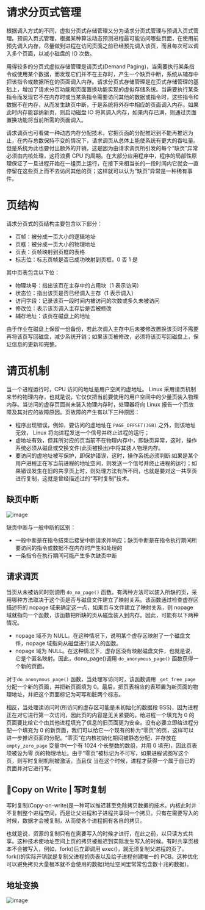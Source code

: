 # 请求分页式管理

根据调入方式的不同，虚拟分页式存储管理又分为请求分页式管理与预调入页式管理。预调入页式管理，根据某种算法动态预测进程最可能访问哪些页面，在使用前预先调入内存，尽量做到进程在访问页面之前已经预先调入该页，而且每次可以调入多个页面，以减小磁盘的 IO 次数。

用得较多的分页式虚拟存储管理是请页式(Demand Paging)，当需要执行某条指令或使用某个数据，而发现它们并不在主存时，产生一个缺页中断，系统从辅存中把该指令或数据所在的页面调入内存。请求分页式存储管理是在页式存储管理的基础上，增加了请求分页功能和页面置换功能实现的虚拟存储系统。当需要执行某条指令而发现它不在内存时或当某条指令需要访问其他的数据或指令时，这些指令和数据不在内存，从而发生缺页中断，于是系统将外存中相应的页面调入内存。如果此时内存能容纳新页，则启动磁盘 IO 将其调入内存，如果内存已满，则通过页面置换功能将当前所需的页面调入。

请求调页也可看做一种动态内存分配技术，它把页面的分配推迟到不能再推迟为止，在内存总数保持不变的情况下，请求调页从总体上能使系统有更大的吞吐量。但是系统为此也要付出额外的开销，这是因为由请求调页所引发的每个“缺页”异常必须由内核处理，这将浪费 CPU 的周期。在大部分应用程序中，程序的局部性原理保证了一旦进程开始在一组页上运行，在接下来相当长的一段时间内它就会一直停留在这些页上而不去访问其他的页；这样就可以认为“缺页”异常是一种稀有事件。

# 页结构

请求分页式的页结构主要包含以下部分：

- 页帧：被分成一页大小的逻辑地址
- 页框：被分成一页大小的物理地址
- 页表：页帧映射到页框的表格
- 标志位：标志页帧是否已成功映射到页框，0 否 1 是

其中页表包含以下位：

- 物理块号：指出该页在主存中的占用块（1 表示访问）
- 状态位：指出该页是否已经调入主存（1 表示调入）
- 访问字段：记录该页一段时间内被访问的次数或多久未被访问
- 修改位：表示该页调入主存后是否被修改
- 辅存地址：该页在磁盘上的地址

由于作业在磁盘上保留一份备份，若此次调入主存中后未被修改置换该页时不需要再将该页写回磁盘，减少系统开销；如果该页被修改，必须将该页写回磁盘上，保证信息的更新和完整。

# 请页机制

当一个进程运行时，CPU 访问的地址是用户空间的虚地址。 Linux 采用请页机制来节约物理内存，也就是说，它仅仅把当前要使用的用户空间中的少量页装入物理内存。当访问的虚存页面尚未装入物理内存时，处理器将向 Linux 报告一个页故障及其对应的故障原因。页故障的产生有以下三种原因：

- 程序出现错误，例如，要访问的虚地址在 `PAGE_OFFSET(3GB)` 之外，则该地址无效， Linux 将向进程发送一个信号并终止进程的运行；
- 虚地址有效，但其所对应的页当前不在物理内存中，即缺页异常，这时，操作系统必须从磁盘或交换文件(此页被换出)中将其装人物理内存。
- 要访问的虚地址被写保护，即保护错误，这时，操作系统必须判断:如果是某个用户进程正在写当前进程的地址空间，则发送一个信号并终止进程的运行；如果错误发生在旧的共享页上时，则处理方法有所不同，也就是要对这一共享页进行复制，这就是曾经描述过的“写时复制”技术。

## 缺页中断

![image](https://user-images.githubusercontent.com/5803001/52261857-9cc36e80-2965-11e9-9933-6385a8ada933.png)

缺页中断与一般中断的区别：

- 一般中断是在指令结束后接受中断请求并响应；缺页中断是在指令执行期间所要访问的指令或数据不在内存时产生和处理的
- 一条指令在执行期间可能产生多次缺页中断

## 请求调页

当页从未被访问时则调用 `do_no_page()` 函数。有两种方法可以装入所缺的页，采用哪种方法取决于这个页是否与磁盘文件建立了映射关系。该函数通过检查虚存区描述符的 nopage 域来确定这一点，如果页与文件建立了映射关系，则 nopage 域就指向一个函数，该函数把所缺的页从磁盘装入到内存。因此，可能有以下两种情况。

- nopage 域不为 NULL。在这种情况下，说明某个虚存区映射了一个磁盘文件，nopage 域指向从磁盘进行读入的函数。
- nopage 域为 NULL。在这种情况下，虚存区没有映射磁盘文件，也就是说，它是个匿名映射。因此，dono_page()调用 `do_anonymous_page()` 函数获得一个新的页面。

对于`do_anonymous_page()` 函数，当处理写访问时，该函数调用 `_get_free_page` 分配一个新的页面，并把新页面填为 0。最后，把页表相应的表项置为新页面的物理地址，并把这个页面标记为可写和脏两个标志。

相反，当处理读访问时(所访问的虚存区可能是未初始化的数据段 BSS)，因为进程正在对它进行第一次访问，因此页的内容是无关紧要的。给进程一个填充为 0 的页面要比给它个由其他进程填充了信息的旧页面更为安全。没有必要立即给进程分配一个填充为 0 的新页面，我们可以给它一个现有的称为“零页”的页，这样可以进一步推迟页面的分配。“零页”在内核初始化期间被静态分配，并存放在 `empty_zero_page` 变量中(一个有 1024 个长整数的数组，并用 0 填充)，因此页表项被设为零
页的物理地址。由于“零页”被标记为不可写，如果进程试图写这个页，则写时复制机制被激活。当且仅
当在这个时候，进程才获得一个属于自已的页面并对它进行写。

## Copy on Write | 写时复制

写时复制(Copy-on-write)是一种可以推迟甚至免除拷贝数据的技术。内核此时并不复制整个进程空间，而是让父进程和子进程共享同一个拷贝。只有在需要写入的时候，数据才会被复制，从而使各个进程拥有各自的拷贝。

也就是说，资源的复制只有在需要写入的时候才进行，在此之前，以只读方式共享。这种技术使地址空间上页的拷贝被推迟到实际发生写入的时候。有时共享页根本不会被写入，例如，fork()后立即调用 exec()，就无须复制父进程的页了。fork()的实际开销就是复制父进程的页表以及给子进程创建唯一的 PCB。这种优化可以避免拷贝大量根本就不会使用的数据(地址空间里常常包含数十兆的数据)。

## 地址变换

![image](https://user-images.githubusercontent.com/5803001/52261877-b5338900-2965-11e9-8bb1-e3854707a95e.png)
